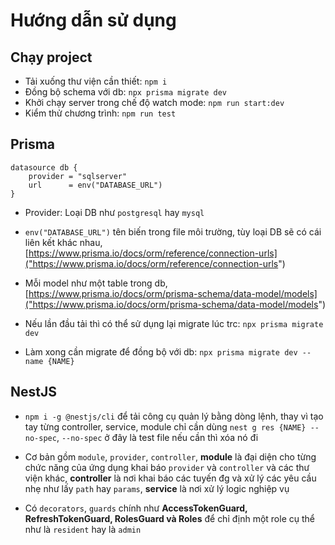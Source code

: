 # Hướng dẫn sử dụng

## Chạy project

- Tải xuống thư viện cần thiết: `npm i`
- Đồng bộ schema với db: `npx prisma migrate dev`
- Khởi chạy server trong chế độ watch mode: `npm run start:dev`
- Kiểm thử chương trình: `npm run test`

## Prisma

```
datasource db {
    provider = "sqlserver"
    url      = env("DATABASE_URL")
}
```

- Provider: Loại DB như `postgresql` hay `mysql`
- `env("DATABASE_URL")` tên biến trong file môi trường, tùy loại DB sẽ có cái liên kết khác nhau, [https://www.prisma.io/docs/orm/reference/connection-urls]("https://www.prisma.io/docs/orm/reference/connection-urls")

- Mỗi model như một table trong db, [https://www.prisma.io/docs/orm/prisma-schema/data-model/models]("https://www.prisma.io/docs/orm/prisma-schema/data-model/models")

- Nếu lần đầu tải thì có thể sử dụng lại migrate lúc trc: `npx prisma migrate dev`
- Làm xong cần migrate để đồng bộ với db: `npx prisma migrate dev --name {NAME}`

## NestJS

- `npm i -g @nestjs/cli` để tải công cụ quản lý bằng dòng lệnh, thay vì tạo tay từng controller, service, module chỉ cần dùng `nest g res {NAME} --no-spec`, `--no-spec` ở đây là test file nếu cần thì xóa nó đi

- Cơ bản gồm `module`, `provider`, `controller`, **module** là đại diện cho từng chức năng của ứng dụng khai báo `provider` và `controller` và các thư viện khác, **controller** là nơi khai báo các tuyến đg và xử lý các yêu cầu nhẹ như lấy `path` hay `params`, **service** là nơi xử lý logic nghiệp vụ
- Có `decorators`, `guards` chính như **AccessTokenGuard, RefreshTokenGuard, RolesGuard và Roles** để chỉ định một role cụ thể như là `resident` hay là `admin`
